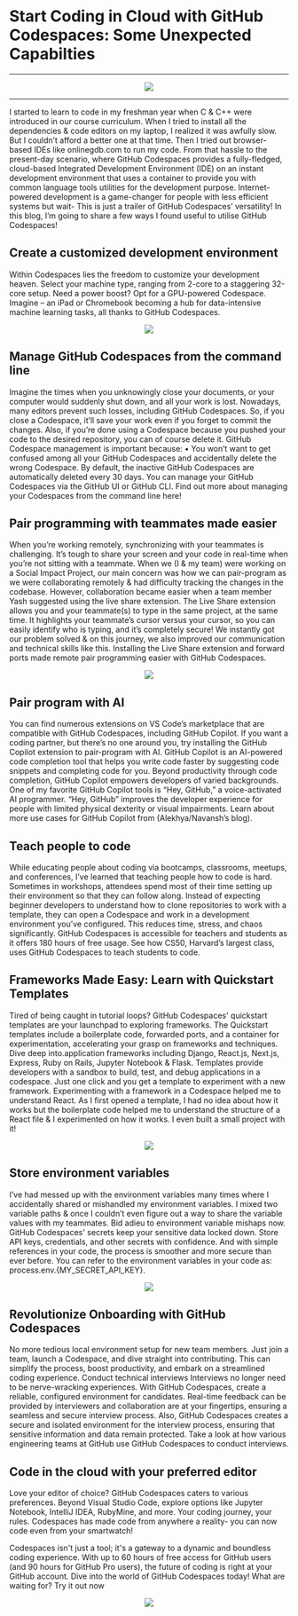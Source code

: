 
# Start Coding in Cloud with GitHub Codespaces: Some Unexpected Capabilties

---
<p align="center">
<img src= "https://github.com/Navansh/mlsa-social-impact-projects/assets/58849657/08079c32-6547-4352-ab15-282b8c5f1c5b">
</p>

---

I started to learn to code in my freshman year when C & C++ were introduced in our course curriculum. When I tried to install all the dependencies & code editors on my laptop, I realized it was awfully slow. But I couldn’t afford a better one at that time. Then I tried out browser-based IDEs like onlinegdb.com to run my code.
From that hassle to the present-day scenario, where GitHub Codespaces provides a fully-fledged, cloud-based Integrated Development Environment (IDE) on an instant development environment that uses a container to provide you with common language tools utilities for the development purpose. Internet-powered development is a game-changer for people with less efficient systems but wait- This is just a trailer of GitHub Codespaces’ versatility!
In this blog, I’m going to share a few ways I found useful to utilise GitHub Codespaces!

## Create a customized development environment

Within Codespaces lies the freedom to customize your development heaven. Select your machine type, ranging from 2-core to a staggering 32-core setup. Need a power boost? Opt for a GPU-powered Codespace. Imagine – an iPad or Chromebook becoming a hub for data-intensive machine learning tasks, all thanks to GitHub Codespaces.

<p align="center">
<img src= "https://github.com/Navansh/mlsa-social-impact-projects/assets/58849657/0a47230c-63e2-4441-8c4a-a46762474155">
</p>

## Manage GitHub Codespaces from the command line 

Imagine the times when you unknowingly close your documents, or your computer would suddenly shut down, and all your work is lost. Nowadays, many editors prevent such losses, including GitHub Codespaces. So, if you close a Codespace, it’ll save your work even if you forget to commit the changes.
Also, if you’re done using a Codespace because you pushed your code to the desired repository, you can of course delete it. GitHub Codespace management is important because:
•	You won’t want to get confused among all your GitHub Codespaces and accidentally delete the wrong Codespace.
By default, the inactive GitHub Codespaces are automatically deleted every 30 days.
You can manage your GitHub Codespaces via the GitHub UI or GitHub CLI. Find out more about managing your Codespaces from the command line here!


## Pair programming with teammates made easier

When you’re working remotely, synchronizing with your teammates is challenging. It’s tough to share your screen and your code in real-time when you’re not sitting with a teammate. When we (I & my team) were working on a Social Impact Project, our main concern was how we can pair-program as we were collaborating remotely & had difficulty tracking the changes in the codebase. However, collaboration became easier when a team member Yash suggested using the live share extension. The Live Share extension allows you and your teammate(s) to type in the same project, at the same time. It highlights your teammate’s cursor versus your cursor, so you can easily identify who is typing, and it’s completely secure! We instantly got our problem solved & on this journey, we also improved our communication and technical skills like this. Installing the Live Share extension and forward ports made remote pair programming easier with GitHub Codespaces. 

<p align="center">
<img src= "https://github.com/Navansh/mlsa-social-impact-projects/assets/58849657/49f6aadf-1e67-4448-8138-7819637235bf">
</p>

## Pair program with AI 

You can find numerous extensions on VS Code’s marketplace that are compatible with GitHub Codespaces, including GitHub Copilot. If you want a coding partner, but there’s no one around you, try installing the GitHub Copilot extension to pair-program with AI. GitHub Copilot is an AI-powered code completion tool that helps you write code faster by suggesting code snippets and completing code for you.
Beyond productivity through code completion, GitHub Copilot empowers developers of varied backgrounds. One of my favorite GitHub Copilot tools is “Hey, GitHub,” a voice-activated AI programmer. “Hey, GitHub” improves the developer experience for people with limited physical dexterity or visual impairments.
Learn about more use cases for GitHub Copilot from (Alekhya/Navansh’s blog).

## Teach people to code 

While educating people about coding via bootcamps, classrooms, meetups, and conferences, I’ve learned that teaching people how to code is hard. Sometimes in workshops, attendees spend most of their time setting up their environment so that they can follow along. Instead of expecting beginner developers to understand how to clone repositories to work with a template, they can open a Codespace and work in a development environment you’ve configured. This reduces time, stress, and chaos significantly.
GitHub Codespaces is accessible for teachers and students as it offers 180 hours of free usage. 
See how CS50, Harvard’s largest class, uses GitHub Codespaces to teach students to code.

## Frameworks Made Easy: Learn with Quickstart Templates

Tired of being caught in tutorial loops? GitHub Codespaces' quickstart templates are your launchpad to exploring frameworks.
The Quickstart templates include a boilerplate code, forwarded ports, and a container for experimentation, accelerating your grasp on frameworks and techniques. Dive deep into.application frameworks including Django, React.js, Next.js, Express, Ruby on Rails, Jupyter Notebook & Flask. Templates provide developers with a sandbox to build, test, and debug applications in a codespace. Just one click and you get a template to experiment with a new framework.
Experimenting with a framework in a Codespace helped me to understand React. As I first opened a template, I had no idea about how it works but the boilerplate code helped me to understand the structure of a React file & I experimented on how it works. I even built a small project with it!

<p align="center">
<img src= "https://github.com/Navansh/mlsa-social-impact-projects/assets/58849657/f6a2e476-5a4f-4607-b8f3-eab20715d80c">
</p>


## Store environment variables 

I’ve had messed up with the environment variables many times where I accidentally shared or mishandled my environment variables. I mixed two variable paths & once I couldn’t even figure out a way to share the variable values with my teammates.
Bid adieu to environment variable mishaps now. GitHub Codespaces' secrets keep your sensitive data locked down. Store API keys, credentials, and other secrets with confidence. And with simple references in your code, the process is smoother and more secure than ever before. You can refer to the environment variables in your code as: process.env.{MY_SECRET_API_KEY}.

<p align="center">
<img src= "https://github.com/Navansh/mlsa-social-impact-projects/assets/58849657/4567c8e0-c659-43ad-b395-e74adc5ee843">
</p>

## Revolutionize Onboarding with GitHub Codespaces

No more tedious local environment setup for new team members. Just join a team, launch a Codespace, and dive straight into contributing. This can simplify the process, boost productivity, and embark on a streamlined coding experience.
Conduct technical interviews 
Interviews no longer need to be nerve-wracking experiences. With GitHub Codespaces, create a reliable, configured environment for candidates. Real-time feedback can be provided by interviewers and collaboration are at your fingertips, ensuring a seamless and secure interview process. Also, GitHub Codespaces creates a secure and isolated environment for the interview process, ensuring that sensitive information and data remain protected.
Take a look at how various engineering teams at GitHub use GitHub Codespaces to conduct interviews.

## Code in the cloud with your preferred editor 

Love your editor of choice? GitHub Codespaces caters to various preferences. Beyond Visual Studio Code, explore options like Jupyter Notebook, IntelliJ IDEA, RubyMine, and more. Your coding journey, your rules. Codespaces has made code from anywhere a reality- you can now code even from your smartwatch!

Codespaces isn't just a tool; it's a gateway to a dynamic and boundless coding experience. With up to 60 hours of free access for GitHub users (and 90 hours for GitHub Pro users), the future of coding is right at your GitHub account. Dive into the world of GitHub Codespaces today! What are waiting for? Try it out now

<p align="center">
<img src= "https://github.com/Navansh/mlsa-social-impact-projects/assets/58849657/18f0ee19-5a73-4c81-902e-70dbdb3e57c1">
</p>



